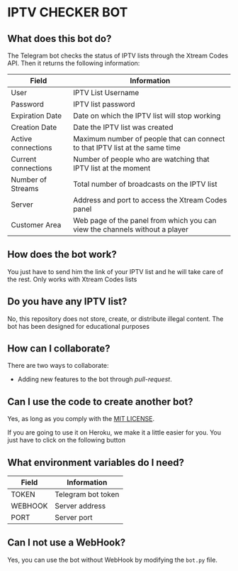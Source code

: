 # IPTV CHECKER BOT

## What does this bot do?
The Telegram bot checks the status of IPTV lists through the Xtream Codes API. Then it returns the following information:

|Field|Information|
|----|-----|
|User|IPTV List Username|
|Password|IPTV list password|
|Expiration Date| Date on which the IPTV list will stop working |
|Creation Date| Date the IPTV list was created |
|Active connections| Maximum number of people that can connect to that IPTV list at the same time|
|Current connections| Number of people who are watching that IPTV list at the moment|
|Number of Streams|Total number of broadcasts on the IPTV list|
|Server|Address and port to access the Xtream Codes panel|
|Customer Area|Web page of the panel from which you can view the channels without a player|

## How does the bot work?

You just have to send him the link of your IPTV list and he will take care of the rest. Only works with Xtream Codes lists


## Do you have any IPTV list?

No, this repository does not store, create, or distribute illegal content. The bot has been designed for educational purposes

## How can I collaborate?
There are two ways to collaborate:
- Adding new features to the bot through _pull-request_.


## Can I use the code to create another bot?
Yes, as long as you comply with the [MIT LICENSE]([https://github.com/adrianpaniagualeon](https://github.com/mak-iptv/iptv1)/iptv-checker/blob/main/LICENSE).

If you are going to use it on Heroku, we make it a little easier for you. You just have to click on the following button



## What environment variables do I need?
|Field|Information|
|----|-----|
|TOKEN | Telegram bot token|
|WEBHOOK| Server address |
|PORT|Server port|

## Can I not use a WebHook?
Yes, you can use the bot without WebHook by modifying the `bot.py` file.
